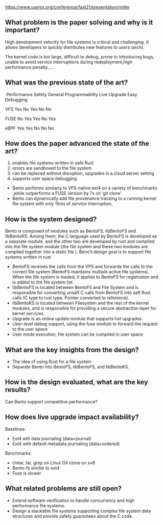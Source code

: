  

https://www.usenix.org/conference/fast21/presentation/miller

## What problem is the paper solving and why is it important?

High development velocity for file systems is critical and challenging. It allows developers to quickly distributes new features to users (arch). 

The kernel code is too large, difficult to debug, prone to introducing bugs, unable to avoid service interruptions during redeployment,high performance penalty......

## What was the previous state of the art?

​		Performance 	Safety		General Programmability 	Live Upgrade 		Easy Debugging

VFS     Yes					No		  		    Yes									No							No

FUSE	No					Yes					Yes									No							Yes

eBPF	Yes					Yes					 No									No							No				

## How does the paper advanced the state of the art?

1. enables file systems written in safe Rust
2. errors are sandboxed to the file system
3. can be replaced without disruption, upgrades in a cloud server setting
4. supports user space debugging

- Bento performs similarly to VFS-native ext4 on a variety of benchmarks ,while outperforms a FUSE version by 7x on ‘git clone’. 
- Bento can dynamically add file provenance tracking to a running kernel file system with only 15ms of service interruption.

## How is the system designed?

Bento is composed of modules such as BentoFS, libBentoFS and libBentoKS. Among them, the C language used by BentoFS is developed as a separate module, and the other two are developed by rust and compiled into the file system module (the file system and these two modules are compiled together into a static file ). Beno’s design goal is to support file systems written in rust

- BentoFS receives the calls from the VPS and forwards the calls to the correct file system (BentoFS maintains multiple active file systems). When the file system is loaded, it applies to BentoFS for registration and is added to the file system list.
- libBentoFS is located between BentoFS and File System and is responsible for converting unsaft C calls from BentoFS into saft Rust calls (C type to rust type. Pointer converted to reference).
- libBentoKS is located between Filesystem and the rest of the kernel modules, and is responsible for providing a secure abstraction layer for kernel services.
- Upgrade is an online update module that supports hot upgrades.
- User-level debug support, using the fuse module to forward the request to the user space
- User mode execution, file system can be compiled in user space

## What are the key insights from the design?

- The idea of using Rust for a file system
- Separate Bento into BentoFS, libBentoFS, and libBentoKS.

## How is the design evaluated, what are the key results?

Can Bento support competitive performance?

## How does live upgrade impact availability?

Baselines:

- Ext4 wth data  journaling (data=journal)
- Ext4 with default metadata journaling (data=ordered)

Benchmarks:

- Untar, tar, grep on Linux Git clone on xv6
- Bento-fs similar to ext4
- Fuse is slower

## What related problems are still open?

- Extend software verification to handle concurrency and high performance file systems.
- Design a stackable file systems supporting complex file system data structures and provide safety guarantees about the C code.
